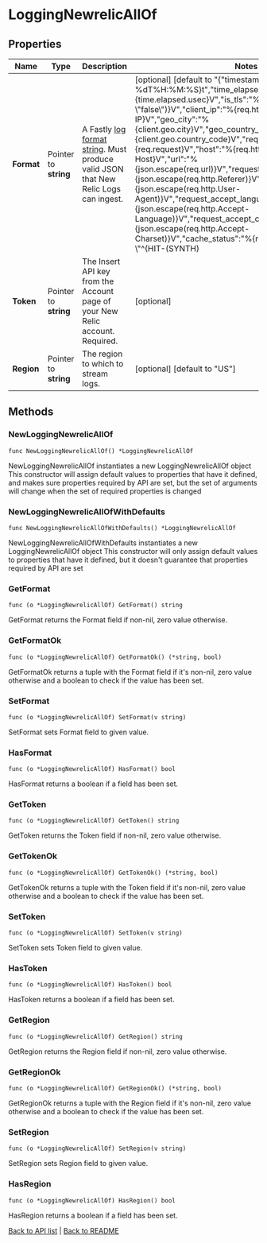 # LoggingNewrelicAllOf

## Properties

Name | Type | Description | Notes
------------ | ------------- | ------------- | -------------
**Format** | Pointer to **string** | A Fastly [log format string](https://docs.fastly.com/en/guides/custom-log-formats). Must produce valid JSON that New Relic Logs can ingest. | [optional] [default to "{\"timestamp\":\"%{begin:%Y-%m-%dT%H:%M:%S}t\",\"time_elapsed\":\"%{time.elapsed.usec}V\",\"is_tls\":\"%{if(req.is_ssl, \\\"true\\\", \\\"false\\\")}V\",\"client_ip\":\"%{req.http.Fastly-Client-IP}V\",\"geo_city\":\"%{client.geo.city}V\",\"geo_country_code\":\"%{client.geo.country_code}V\",\"request\":\"%{req.request}V\",\"host\":\"%{req.http.Fastly-Orig-Host}V\",\"url\":\"%{json.escape(req.url)}V\",\"request_referer\":\"%{json.escape(req.http.Referer)}V\",\"request_user_agent\":\"%{json.escape(req.http.User-Agent)}V\",\"request_accept_language\":\"%{json.escape(req.http.Accept-Language)}V\",\"request_accept_charset\":\"%{json.escape(req.http.Accept-Charset)}V\",\"cache_status\":\"%{regsub(fastly_info.state, \\\"^(HIT-(SYNTH)|(HITPASS|HIT|MISS|PASS|ERROR|PIPE)).*\\\", \\\"\\\\2\\\\3\\\") }V\"}"]
**Token** | Pointer to **string** | The Insert API key from the Account page of your New Relic account. Required. | [optional] 
**Region** | Pointer to **string** | The region to which to stream logs. | [optional] [default to "US"]

## Methods

### NewLoggingNewrelicAllOf

`func NewLoggingNewrelicAllOf() *LoggingNewrelicAllOf`

NewLoggingNewrelicAllOf instantiates a new LoggingNewrelicAllOf object
This constructor will assign default values to properties that have it defined,
and makes sure properties required by API are set, but the set of arguments
will change when the set of required properties is changed

### NewLoggingNewrelicAllOfWithDefaults

`func NewLoggingNewrelicAllOfWithDefaults() *LoggingNewrelicAllOf`

NewLoggingNewrelicAllOfWithDefaults instantiates a new LoggingNewrelicAllOf object
This constructor will only assign default values to properties that have it defined,
but it doesn't guarantee that properties required by API are set

### GetFormat

`func (o *LoggingNewrelicAllOf) GetFormat() string`

GetFormat returns the Format field if non-nil, zero value otherwise.

### GetFormatOk

`func (o *LoggingNewrelicAllOf) GetFormatOk() (*string, bool)`

GetFormatOk returns a tuple with the Format field if it's non-nil, zero value otherwise
and a boolean to check if the value has been set.

### SetFormat

`func (o *LoggingNewrelicAllOf) SetFormat(v string)`

SetFormat sets Format field to given value.

### HasFormat

`func (o *LoggingNewrelicAllOf) HasFormat() bool`

HasFormat returns a boolean if a field has been set.

### GetToken

`func (o *LoggingNewrelicAllOf) GetToken() string`

GetToken returns the Token field if non-nil, zero value otherwise.

### GetTokenOk

`func (o *LoggingNewrelicAllOf) GetTokenOk() (*string, bool)`

GetTokenOk returns a tuple with the Token field if it's non-nil, zero value otherwise
and a boolean to check if the value has been set.

### SetToken

`func (o *LoggingNewrelicAllOf) SetToken(v string)`

SetToken sets Token field to given value.

### HasToken

`func (o *LoggingNewrelicAllOf) HasToken() bool`

HasToken returns a boolean if a field has been set.

### GetRegion

`func (o *LoggingNewrelicAllOf) GetRegion() string`

GetRegion returns the Region field if non-nil, zero value otherwise.

### GetRegionOk

`func (o *LoggingNewrelicAllOf) GetRegionOk() (*string, bool)`

GetRegionOk returns a tuple with the Region field if it's non-nil, zero value otherwise
and a boolean to check if the value has been set.

### SetRegion

`func (o *LoggingNewrelicAllOf) SetRegion(v string)`

SetRegion sets Region field to given value.

### HasRegion

`func (o *LoggingNewrelicAllOf) HasRegion() bool`

HasRegion returns a boolean if a field has been set.


[Back to API list](../README.md#documentation-for-api-endpoints) | [Back to README](../README.md)
